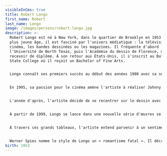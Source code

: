 ```yaml
---
visibleInCms: true
title: Robert Longo
first_name: Robert
last_name: Longo
image: /images/persons/robert-longo.jpg
description: >-
  Robert Longo est né à New York, dans le quartier de Brooklyn en 1953. Dès le
  plus jeune âge, il est fasciné par l'univers médiatique : la télévision, le
  cinéma, les bandes dessinées ou les magazines. Il fréquente d'abord
  l'Université de North Texas, puis l'Académie du dessin de Florence, mais sans
  recevoir de diplôme. À son retour aux États-Unis, il s'inscrit au Buffalo
  State College où il reçoit un Bachelor of Fine Arts.


  Longo connaît ses premiers succès au début des années 1980 avec sa série Men in the Cities, grands dessins au fusain représentant des hommes et des femmes sur fond immaculé, vêtus sobrement de blanc et de noir, adoptant des positions contraintes, contorsionnées. Par la suite, ses œuvres prennent un tournant plus sculptural tels Sword of the Pig ou Combines.


  En 1995, sa passion pour le cinéma amène l'artiste à réaliser Johnny Mnemonic, un film de genre cyberpunk.


  L'année d'après, l'artiste décide de se recentrer sur le dessin avec la série Magellan, soit trois cent soixante-six esquisses en noir et blanc, une pour chaque jour de l'année.


  À partir de 1999, Longo se lance dans une nouvelle série d'œuvres se focalisant sur deux grands thèmes. Ce sont des terrifiants dessins de vagues déferlantes, d'explosions atomiques, des planètes ou des requins blancs, tous motifs saisissant l'effroyable beauté des forces de la nature, que contrebalancent des fleurs rouge sang et des visages d'enfants endormis.


  À travers ces grands tableaux, l'artiste entend parvenir à un sentiment « d'immensité de l'intime ». Il réalise aussi des dessins représentant les attaques du 11 septembre 2001 au World Trade Center.


  Werner Spies nomme le style de Longo un « romantisme fatal ». Il décrit ses dernières œuvres ainsi : « Il n'y a rien dans les travaux plus récents de Longo, qui fasse signe au-delà d'une mélancolie abyssale. Tout au plus on pourrait parler d'un renversement de l'horreur dans un sublime absolument efficace. Car ce que nous voyons, les flots tourbillonnants qui engloutissent toutes choses ou les champignons atomiques en pleine efflorescence, déroulant sur des scènes diverses les variations toujours renouvelées d'un spectacle mortel, tout cela, ce sont littéralement des tableaux d'apocalypse, des images auxquelles plus aucune ne saurait succéder. »
birth: 1953
---
```

